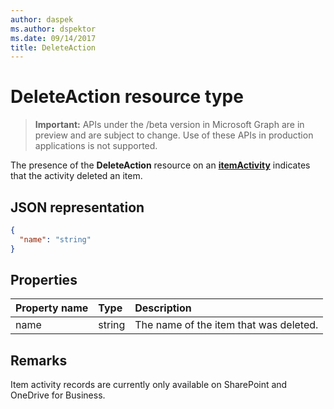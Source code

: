 ```yaml
---
author: daspek
ms.author: dspektor
ms.date: 09/14/2017
title: DeleteAction
---
```

# DeleteAction resource type

> **Important:** APIs under the /beta version in Microsoft Graph are in preview and are subject to change. Use of these APIs in production applications is not supported.

The presence of the **DeleteAction** resource on an [**itemActivity**][activity] indicates that the activity deleted an item.

[activity]: itemActivity.md

## JSON representation

<!-- {
  "blockType": "resource",
  "optionalProperties": [ ],
  "@type": "microsoft.graph.deleteAction"
}-->

```json
{
  "name": "string"
}
```

## Properties

| Property name | Type   | Description
|:--------------|:-------|:----------------------------------------------------
| name          | string | The name of the item that was deleted.

## Remarks

Item activity records are currently only available on SharePoint and OneDrive for Business.

<!-- {
  "type": "#page.annotation",
  "description": "The DeleteAction object provides information about the deletion of an item.",
  "keywords": "activities,activity,action,delete,deletion",
  "section": "documentation",
  "tocPath": "Resources/DeleteAction"
} -->
